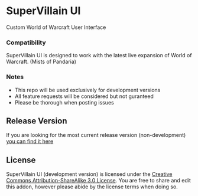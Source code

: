 # SuperVillain UI

Custom World of Warcraft User Interface

### Compatibility

SuperVillain UI is designed to work with the latest live expansion of World of Warcraft. (Mists of Pandaria)

### Notes

* This repo will be used exclusively for development versions
* All feature requests will be considered but not guranteed
* Please be thorough when posting issues

## Release Version

If you are looking for the most current release version (non-development) [you can find it here](http://www.wowinterface.com/downloads/fileinfo.php?id=16837#info)

## License

SuperVillain UI (development version) is licensed under the [Creative Commons Attribution-ShareAlike 3.0 License](http://creativecommons.org/licenses/by-sa/3.0/). You are free to share and edit this addon, however please abide by the license terms when doing so. 